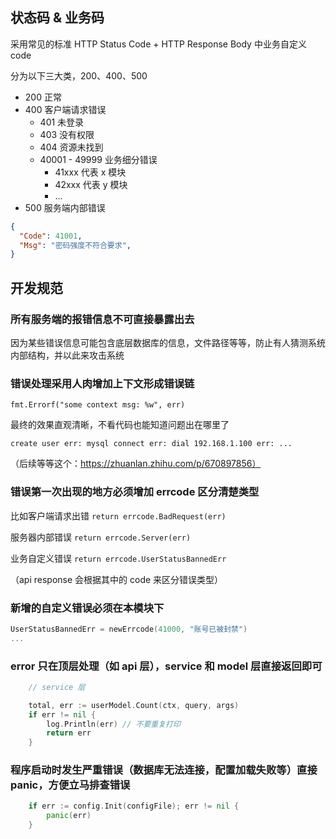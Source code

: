 ## 状态码 & 业务码

采用常见的标准 HTTP Status Code + HTTP Response Body 中业务自定义 code

分为以下三大类，200、400、500

- 200 正常
- 400 客户端请求错误
  - 401 未登录
  - 403 没有权限
  - 404 资源未找到
  - 40001 - 49999 业务细分错误
    - 41xxx 代表 x 模块
    - 42xxx 代表 y 模块
    - ...
- 500 服务端内部错误

```json
{
  "Code": 41001,
  "Msg": "密码强度不符合要求",
}
```

## 开发规范

### 所有服务端的报错信息不可直接暴露出去

因为某些错误信息可能包含底层数据库的信息，文件路径等等，防止有人猜测系统内部结构，并以此来攻击系统

### 错误处理采用人肉增加上下文形成错误链

`fmt.Errorf("some context msg: %w", err)`

最终的效果直观清晰，不看代码也能知道问题出在哪里了

```
create user err: mysql connect err: dial 192.168.1.100 err: ...
```

（后续等等这个：https://zhuanlan.zhihu.com/p/670897856）

### 错误第一次出现的地方必须增加 errcode 区分清楚类型

比如客户端请求出错 `return errcode.BadRequest(err)`

服务器内部错误 `return errcode.Server(err)`

业务自定义错误 `return errcode.UserStatusBannedErr`

（api response 会根据其中的 code 来区分错误类型）

### 新增的自定义错误必须在本模块下

```go
UserStatusBannedErr = newErrcode(41000, "账号已被封禁")
...
```

### error 只在顶层处理（如 api 层），service 和 model 层直接返回即可

```go
	// service 层

	total, err := userModel.Count(ctx, query, args)
	if err != nil {
		log.Println(err) // 不要重复打印
		return err
	}
```

### 程序启动时发生严重错误（数据库无法连接，配置加载失败等）直接 panic，方便立马排查错误

```go
	if err := config.Init(configFile); err != nil {
		panic(err)
	}
```
